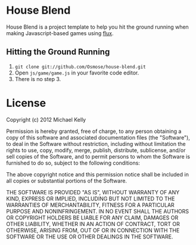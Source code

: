# House Blend

House Blend is a project template to help you hit the ground running when making Javascript-based games using [flux][].

[flux]: https://github.com/Osmose/flux

## Hitting the Ground Running

1. `git clone git://github.com/Osmose/house-blend.git`
2. Open `js/game/game.js` in your favorite code editor.
3. There is no step 3.

# License

Copyright (c) 2012 Michael Kelly

Permission is hereby granted, free of charge, to any person obtaining a copy of this software and associated documentation files (the "Software"), to deal in the Software without restriction, including without limitation the rights to use, copy, modify, merge, publish, distribute, sublicense, and/or sell copies of the Software, and to permit persons to whom the Software is furnished to do so, subject to the following conditions:

The above copyright notice and this permission notice shall be included in all copies or substantial portions of the Software.

THE SOFTWARE IS PROVIDED "AS IS", WITHOUT WARRANTY OF ANY KIND, EXPRESS OR IMPLIED, INCLUDING BUT NOT LIMITED TO THE WARRANTIES OF MERCHANTABILITY, FITNESS FOR A PARTICULAR PURPOSE AND NONINFRINGEMENT. IN NO EVENT SHALL THE AUTHORS OR COPYRIGHT HOLDERS BE LIABLE FOR ANY CLAIM, DAMAGES OR OTHER LIABILITY, WHETHER IN AN ACTION OF CONTRACT, TORT OR OTHERWISE, ARISING FROM, OUT OF OR IN CONNECTION WITH THE SOFTWARE OR THE USE OR OTHER DEALINGS IN THE SOFTWARE.

